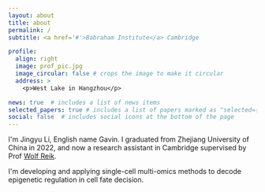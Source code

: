 ```yaml
---
layout: about
title: about
permalink: /
subtitle: <a href='#'>Babraham Institute</a> Cambridge

profile:
  align: right
  image: prof_pic.jpg
  image_circular: false # crops the image to make it circular
  address: >
    <p>West Lake in Hangzhou</p>

news: true  # includes a list of news items
selected_papers: true # includes a list of papers marked as "selected={true}"
social: false  # includes social icons at the bottom of the page
---
```


I'm Jingyu Li, English name Gavin. I graduated from Zhejiang University of China in 2022, and now a research assistant in Cambridge supervised by Prof [Wolf Reik](https://www.babraham.ac.uk/our-research/epigenetics/wolf-reik).  



I'm developing and applying single-cell multi-omics methods to decode epigenetic regulation in cell fate decision.
